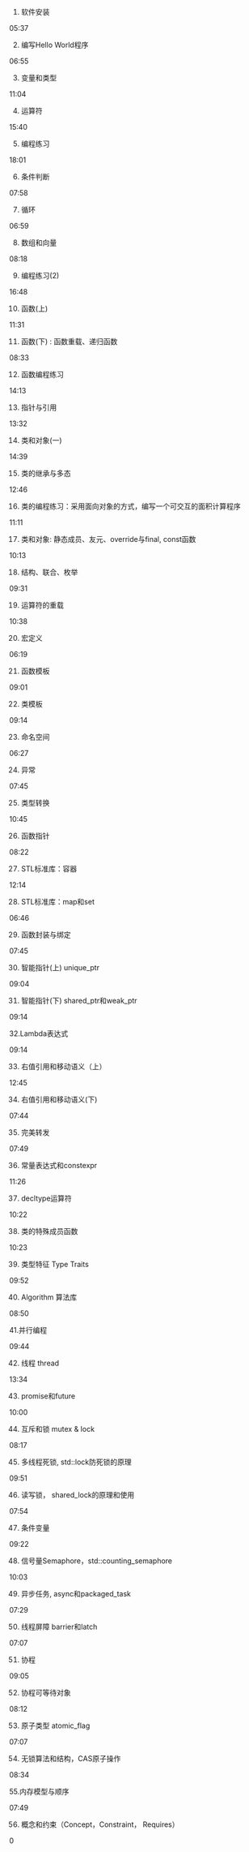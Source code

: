1. 软件安装

05:37

2. 编写Hello World程序

06:55

3. 变量和类型

11:04

4. 运算符

15:40

5. 编程练习

18:01

6. 条件判断

07:58

7. 循环

06:59

8. 数组和向量

08:18

9. 编程练习(2)

16:48

10. 函数(上)

11:31

11. 函数(下) : 函数重载、递归函数

08:33

12. 函数编程练习

14:13

13. 指针与引用

13:32

14. 类和对象(一)

14:39

15. 类的继承与多态

12:46

16. 类的编程练习：采用面向对象的方式，编写一个可交互的面积计算程序

11:11

17. 类和对象: 静态成员、友元、override与final, const函数

10:13

18. 结构、联合、枚举

09:31

19. 运算符的重载

10:38

20. 宏定义

06:19

21. 函数模板

09:01

22. 类模板

09:14

23. 命名空间

06:27

24. 异常

07:45

25. 类型转换

10:45

26. 函数指针

08:22

27. STL标准库：容器

12:14

28. STL标准库：map和set

06:46

29. 函数封装与绑定

07:45

30. 智能指针(上) unique_ptr

09:04

31. 智能指针(下) shared_ptr和weak_ptr

09:14

32.Lambda表达式

09:14

33. 右值引用和移动语义（上）

12:45

34. 右值引用和移动语义(下)

07:44

35. 完美转发

07:49

36. 常量表达式和constexpr

11:26

37. decltype运算符

10:22

38. 类的特殊成员函数

10:23

39. 类型特征 Type Traits

09:52

40. Algorithm 算法库

08:50

41.并行编程

09:44

42. 线程 thread

13:34

43. promise和future

10:00

44. 互斥和锁 mutex & lock

08:17

45. 多线程死锁, std::lock防死锁的原理

09:51

46. 读写锁， shared_lock的原理和使用

07:54

47. 条件变量

09:22

48. 信号量Semaphore，std::counting_semaphore

10:03

49. 异步任务, async和packaged_task

07:29

50. 线程屏障 barrier和latch

07:07

51. 协程

09:05

52. 协程可等待对象

08:12

53. 原子类型 atomic_flag

07:07

54. 无锁算法和结构，CAS原子操作

08:34

55.内存模型与顺序

07:49

56. 概念和约束（Concept，Constraint， Requires）

0